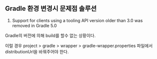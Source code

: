 ## Gradle 환경 변경시 문제점 솔루션

1. Support for clients using a tooling API version older than 3.0 was removed in Gradle 5.0

Gradle의 버전에 의해 build를 할수 없는 상황이다. 

이럴 경우 project > gradle > wrapper > gradle-wrapper.properties 파일에서
distributionUrl을 바꿔주어야 한다.
